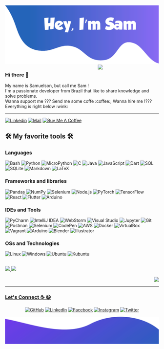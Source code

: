 <!--
**SamuelsonEV/SamuelsonEV** is a ✨ _special_ ✨ repository because its `README.md` (this file) appears on your GitHub profile.

Here are some ideas to get you started:

- 🔭 I’m currently working on ...
- 🌱 I’m currently learning ...
- 👯 I’m looking to collaborate on ...
- 🤔 I’m looking for help with ...
- 💬 Ask me about ...
- 📫 How to reach me: ...
- 😄 Pronouns: ...
- ⚡ Fun fact: ...
-->


![alt text](./images/top.svg)  
<img align="right" src="https://github.com/rajput2107/rajput2107/blob/master/Assets/Developer.gif" width='200'/>   

### Hi there 👋  
  
<p align="left">  
My name is Samuelson, but call me Sam !<br> I`m a passionate developer from Brazil that like to share knowledge and solve problems. <br> Wanna support me ???   Send me some coffe :coffee:; Wanna hire me !??? Everything is right below :wink:  <br>
</p>
  
  ---
   
[![Linkedin](https://img.shields.io/badge/-LinkedIn-blue?style=flat&logo=Linkedin&logoColor=white&link=https://www.linkedin.com/in/samuelson-esteves/)](https://www.linkedin.com/in/samuelson-esteves/)
[![Mail](https://img.shields.io/badge/-Mail-d03f33?style=flat&logo=gmail&logoColor=white&link=mailto:samuelsonsev@gmail.com)](mailto:samuelsonsev@gmail.com)
[![Buy Me A Coffee](https://img.shields.io/badge/-Buy%20Me%20A%20Coffee-db4c4c?style=flat&logo=buy-me-a-coffee&logoColor=ffffff&link=https://ko-fi.com/Q5Q37N7Y9)](https://ko-fi.com/Q5Q37N7Y9)
  
  
## 🛠️ My favorite tools 🛠️
### Languages

![Bash](https://img.shields.io/badge/-Bash-000?&logo=gnubash&color=white)
![Python](https://img.shields.io/badge/-Python-000?&logo=Python&color=white)
![MicroPython](https://img.shields.io/badge/-MicroPython-000?&logo=micropython&logoColor=363535&color=white)
![C](https://img.shields.io/badge/-C-000?&logo=C&color=white)
![Java](https://img.shields.io/badge/-Java-000?&logo=Java&logoColor=007396&color=white)
![JavaScript](https://img.shields.io/badge/-JavaScript-000?&logo=JavaScript&color=white)
![Dart](https://img.shields.io/badge/-Dart-000?&logo=dart3366ff&color=white)
![SQL](https://img.shields.io/badge/-SQL-000?&logo=MySQL&color=white)
![SQLite](https://img.shields.io/badge/-SQLite-000?&logo=sqlite&logoColor=07405e&color=white)
![Markdown](https://img.shields.io/badge/-Markdown-000?&logo=markdown&logoColor=1f0322&color=white)
![LaTeX](https://img.shields.io/badge/-LaTeX-000?&logo=latex&logoColor=008080&color=white)

### Frameworks and libraries
![Pandas](https://img.shields.io/badge/-Pandas-000?&logo=pandas&logoColor=00008b&color=white)
![NumPy](https://img.shields.io/badge/-NumPy-000?&logo=numpy&logoColor=7f7fff&color=white)
![Selenium](https://img.shields.io/badge/-Selenium-000?&logo=selenium&logoColor=6d889a&color=white)
![Node.js](https://img.shields.io/badge/-Node.js-000?&logo=node.js&color=white)
![PyTorch](https://img.shields.io/badge/-PyTorch-000?&logo=PyTorch&color=white)
![TensorFlow](https://img.shields.io/badge/-TensorFlow-000?&logo=TensorFlow&color=white)
![React](https://img.shields.io/badge/-React-000?&logo=React&color=white)
![Flutter](https://img.shields.io/badge/-Flutter-000?&logo=flutter&logoColor=00b0ff&color=white)
![Arduino](https://img.shields.io/badge/-Arduino-000?&logo=arduino&logoColor=00979D&color=white)

### IDEs and Tools
![PyCharm](https://img.shields.io/badge/-PyCharm-000?&logo=pycharm&logoColor=000000&color=white)
![IntelliJ IDEA](https://img.shields.io/badge/-intellijidea-000?&logo=intellijidea&logoColor=000000&color=white)
![WebStorm](https://img.shields.io/badge/-WebStorm-000?&logo=webstorm&logoColor=000000&color=white)
![Visual Studio](https://img.shields.io/badge/-VisualStudio-000?&logo=visualstudio&logoColor=c17ad1&color=white)
![Jupyter](https://img.shields.io/badge/-Jupyter-000?&logo=jupyter&logoColor=f37726&color=white)
![Git](https://img.shields.io/badge/-Git-000?&logo=git&logoColor=e84e31&color=white)
![Postman](https://img.shields.io/badge/-Postman-000?&logo=postman&color=white)
![Selenium](https://img.shields.io/badge/-Selenium-000?&logo=selenium&logoColor=6d889a&color=white)
![CodePen](https://img.shields.io/badge/-CodePen-000?&logo=codepen&logoColor=0a0a08&color=white)
![AWS](https://img.shields.io/badge/-AWS-000?&logo=Amazon-AWS&logoColor=F90&color=white)
![Docker](https://img.shields.io/badge/-Docker-000?&logo=Docker&color=white)
![VirtualBox](https://img.shields.io/badge/-VirtualBox-000?&logo=virtualbox&logoColor=17365f&color=white)
![Vagrant](https://img.shields.io/badge/-Vagrant-000?&logo=vagrant&logoColor=278cc6&color=white)
![Arduino](https://img.shields.io/badge/-Arduino-000?&logo=arduino&logoColor=00979D&color=white)
![Blender](https://img.shields.io/badge/-Blender-000?&logo=Blender&color=white)
![Illustrator](https://img.shields.io/badge/-Illustrator-000?&logo=adobeillustrator&logoColor=310000&color=white)

### OSs and Technologies
![Linux](https://img.shields.io/badge/-Linux-000?&logo=Linux&logoColor=000000&color=white)
![Windows](https://img.shields.io/badge/-Windows-000?&logo=windows&logoColor=01A6F0&color=white)
![Ubuntu](https://img.shields.io/badge/-Ubuntu-000?&logo=ubuntu&logoColor=dd4814&color=white)
![Kubuntu](https://img.shields.io/badge/-Kubuntu-000?&logo=kubuntu&logoColor=0077C4&color=white)

<div><br>
  <a href="https://www.linkedin.com/in/samuelson-esteves/">
  <img height="160em" src="https://github-readme-stats.vercel.app/api?username=samuelsonev&show_icons=true&theme=solarized-light&include_all_commits=true&count_private=true">
  <img height="160em" src="https://github-readme-stats.vercel.app/api/top-langs/?username=samuelsonev&layout=compact&langs_count=7&theme=solarized-light">
</div>  
<br>
<img align="right" src="https://estruyf-github.azurewebsites.net/api/VisitorHit?user=samuelsonev&repo=samuelsonev&countColorcountColor&style=flat">
<br>  
  
---  
  
### Let's Connect :coffee: :smiley:
<p align="center">
	<a href="https://github.com/samuelsonev"><img src="https://img.icons8.com/bubbles/50/000000/github.png" alt="GitHub"/></a>
	<a href="https://www.linkedin.com/in/samuelson-esteves/"><img src="https://img.icons8.com/bubbles/50/000000/linkedin.png" alt="LinkedIn"/></a>
	<a href="https://www.facebook.com/sam.samsssfae"><img src="https://img.icons8.com/bubbles/50/000000/facebook-new.png" alt="Facebook"/></a>
	<a href="https://www.instagram.com/samu_uelson/"><img src="https://img.icons8.com/bubbles/50/000000/instagram.png" alt="Instagram"/></a>
	<a href="https://twitter.com/sammm_samu"><img src="https://img.icons8.com/bubbles/50/000000/twitter.png" alt="Twitter"/></a>
</p>



![alt text](./images/bottom.svg)
